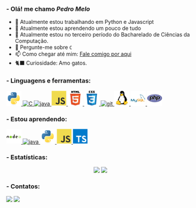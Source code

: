 ### - Olá! me chamo *Pedro Melo*
- 🔭 Atualmente estou trabalhando em Python e Javascript
- 🌱 Atualmente estou aprendendo um pouco de tudo
- 🌃 Atualmente estou no terceiro período do Bacharelado de Ciências da Computação.  
- 💬 Pergunte-me sobre `C`
- 📫 Como chegar até mim: [Fale comigo por aqui](mailto:pedromelo.arct@gmail.com)
- 🐈‍⬛ Curiosidade: Amo gatos.

### - Linguagens e ferramentas:
<p align="left"> 
<!-- python -->
<a href="https://www.python.org" target="_blank" rel="noreferrer"> <img src="https://raw.githubusercontent.com/devicons/devicon/master/icons/python/python-original.svg" alt="python" width="40" height="40"/> </a>
<!-- C -->
<a href="https://www.w3schools.com/c/c_intro.php" target="_blank" rel="noreferrer">
<img src="https://cdn.jsdelivr.net/gh/devicons/devicon/icons/c/c-plain.svg" alt="C" width="40" height="40" />
  </a>
<!-- java -->
<a href="https://www.java.com/en/download/help/whatis_java.html" target="_blank" rel="noreferrer">
<img src="https://cdn.jsdelivr.net/gh/devicons/devicon/icons/java/java-plain-wordmark.svg" alt="java" width="40" height="40" />
  </a>
<!-- js -->
<a href="https://developer.mozilla.org/en-US/docs/Web/JavaScript" target="_blank" rel="noreferrer"> 
    <img src="https://raw.githubusercontent.com/devicons/devicon/master/icons/javascript/javascript-original.svg" alt="javascript" width="40" height="40"/> 
  </a> 
<!-- html5 -->
 <a href="https://www.w3.org/html/" target="_blank" rel="noreferrer"> 
    <img src="https://raw.githubusercontent.com/devicons/devicon/master/icons/html5/html5-original-wordmark.svg" alt="html5" width="40" height="40"/> 
  </a> 
<!-- CSS -->
 <a href="https://www.w3schools.com/css/" target="_blank" rel="noreferrer"> 
    <img src="https://raw.githubusercontent.com/devicons/devicon/master/icons/css3/css3-original-wordmark.svg" alt="css3" width="40" height="40"/> 
  </a> 
<!-- git -->
 <a href="https://git-scm.com/" target="_blank" rel="noreferrer"> 
    <img src="https://www.vectorlogo.zone/logos/git-scm/git-scm-icon.svg" alt="git" width="40" height="40"/>
  </a> 
<!-- linux -->
</a> <a href="https://www.linux.org/" target="_blank" rel="noreferrer"> <img src="https://raw.githubusercontent.com/devicons/devicon/master/icons/linux/linux-original.svg" alt="linux" width="40" height="40"/> </a>
<!-- mysql -->
<a href="https://www.mysql.com/" target="_blank" rel="noreferrer"> <img src="https://raw.githubusercontent.com/devicons/devicon/master/icons/mysql/mysql-original-wordmark.svg" alt="mysql" width="40" height="40"/> </a>
<!-- php -->
<a href="https://www.php.net" target="_blank" rel="noreferrer"> <img src="https://raw.githubusercontent.com/devicons/devicon/master/icons/php/php-original.svg" alt="php" width="40" height="40"/> </a>

### - Estou aprendendo:
<!-- node.js -->
  <a href="https://nodejs.org" target="_blank" rel="noreferrer"> 
    <img src="https://raw.githubusercontent.com/devicons/devicon/master/icons/nodejs/nodejs-original-wordmark.svg" alt="nodejs" width="40" height="40"/> 
  </a> 
<!-- java -->
<a href="https://www.java.com/en/download/help/whatis_java.html" target="_blank" rel="noreferrer">
<img src="https://cdn.jsdelivr.net/gh/devicons/devicon/icons/java/java-plain-wordmark.svg" alt="java" width="40" height="40" />
  </a>
  <!-- python -->
<a href="https://www.python.org" target="_blank" rel="noreferrer"> <img src="https://raw.githubusercontent.com/devicons/devicon/master/icons/python/python-original.svg" alt="python" width="40" height="40"/> </a>
<!-- js -->
<a href="https://developer.mozilla.org/en-US/docs/Web/JavaScript" target="_blank" rel="noreferrer"> 
    <img src="https://raw.githubusercontent.com/devicons/devicon/master/icons/javascript/javascript-original.svg" alt="javascript" width="40" height="40"/> 
  </a> 
<!-- typescript -->
<a href="https://www.typescriptlang.org/" target="_blank" rel="noreferrer"> 
    <img src="https://raw.githubusercontent.com/devicons/devicon/master/icons/typescript/typescript-original.svg" alt="typescript" width="40" height="40"/>
  </a>
</p>

### - Estatísticas:
<div align="center" style="display: inline_block">
  <img height="160em" src="https://github-readme-stats.vercel.app/api?username=pedrormelo&show_icons=true&theme=radical&hide_border=true&include_all_commits=true&count_private=true"/>
  <img height="160em" src="https://github-readme-stats.vercel.app/api/top-langs/?username=pedrormelo&layout=compact&langs_count=5&theme=radical&hide_border=true&count_private=false"/>
</div>

### - Contatos:
<div>
<a href = "mailto:pedromelo.arct@gmail.com"><img src="https://img.shields.io/badge/Gmail-D14836?style=for-the-badge&logo=gmail&logoColor=white" target="_blank"></a>
<a href="https://www.linkedin.com/in/pedroaugustormelo/" target="_blank"><img src="https://img.shields.io/badge/-LinkedIn-%230077B5?style=for-the-badge&logo=linkedin&logoColor=white" target="_blank"></a>   
</div>
